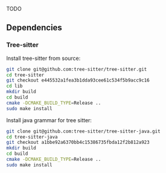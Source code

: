 TODO


## Dependencies
### Tree-sitter
Install tree-sitter from source:
```sh
git clone git@github.com:tree-sitter/tree-sitter.git
cd tree-sitter
git checkout e445532a1fea3b1dda93cee61c534f5b9acc9c16
cd lib
mkdir build
cd build
cmake -DCMAKE_BUILD_TYPE=Release ..
sudo make install
```

Install java grammar for tree sitter:
```sh
git clone git@github.com:tree-sitter/tree-sitter-java.git
cd tree-sitter-java
git checkout a1bbe92a6370bb4c15386735fbda12f2b812a923
mkdir build
cd build
cmake -DCMAKE_BUILD_TYPE=Release ..
sudo make install
```
